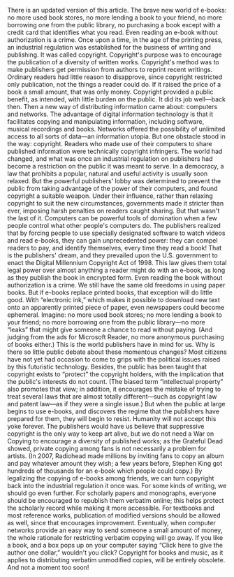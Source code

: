There is an updated version of this article. The brave new world of e-books: no more used book stores, no more lending a book to your friend, no more borrowing one from the public library, no purchasing a book except with a credit card that identifies what you read. Even reading an e-book without authorization is a crime. Once upon a time, in the age of the printing press, an industrial regulation was established for the business of writing and publishing. It was called copyright. Copyright's purpose was to encourage the publication of a diversity of written works. Copyright's method was to make publishers get permission from authors to reprint recent writings. Ordinary readers had little reason to disapprove, since copyright restricted only publication, not the things a reader could do. If it raised the price of a book a small amount, that was only money. Copyright provided a public benefit, as intended, with little burden on the public. It did its job well—back then. Then a new way of distributing information came about: computers and networks. The advantage of digital information technology is that it facilitates copying and manipulating information, including software, musical recordings and books. Networks offered the possibility of unlimited access to all sorts of data—an information utopia. But one obstacle stood in the way: copyright. Readers who made use of their computers to share published information were technically copyright infringers. The world had changed, and what was once an industrial regulation on publishers had become a restriction on the public it was meant to serve. In a democracy, a law that prohibits a popular, natural and useful activity is usually soon relaxed. But the powerful publishers' lobby was determined to prevent the public from taking advantage of the power of their computers, and found copyright a suitable weapon. Under their influence, rather than relaxing copyright to suit the new circumstances, governments made it stricter than ever, imposing harsh penalties on readers caught sharing. But that wasn't the last of it. Computers can be powerful tools of domination when a few people control what other people's computers do. The publishers realized that by forcing people to use specially designated software to watch videos and read e-books, they can gain unprecedented power: they can compel readers to pay, and identify themselves, every time they read a book! That is the publishers' dream, and they prevailed upon the U.S. government to enact the Digital Millennium Copyright Act of 1998. This law gives them total legal power over almost anything a reader might do with an e-book, as long as they publish the book in encrypted form. Even reading the book without authorization is a crime. We still have the same old freedoms in using paper books. But if e-books replace printed books, that exception will do little good. With “electronic ink,” which makes it possible to download new text onto an apparently printed piece of paper, even newspapers could become ephemeral. Imagine: no more used book stores; no more lending a book to your friend; no more borrowing one from the public library—no more “leaks” that might give someone a chance to read without paying. (And judging from the ads for Microsoft Reader, no more anonymous purchasing of books either.) This is the world publishers have in mind for us. Why is there so little public debate about these momentous changes? Most citizens have not yet had occasion to come to grips with the political issues raised by this futuristic technology. Besides, the public has been taught that copyright exists to “protect” the copyright holders, with the implication that the public's interests do not count. (The biased term “intellectual property” also promotes that view; in addition, it encourages the mistake of trying to treat several laws that are almost totally different—such as copyright law and patent law—as if they were a single issue.) But when the public at large begins to use e-books, and discovers the regime that the publishers have prepared for them, they will begin to resist. Humanity will not accept this yoke forever. The publishers would have us believe that suppressive copyright is the only way to keep art alive, but we do not need a War on Copying to encourage a diversity of published works; as the Grateful Dead showed, private copying among fans is not necessarily a problem for artists. (In 2007, Radiohead made millions by inviting fans to copy an album and pay whatever amount they wish; a few years before, Stephen King got hundreds of thousands for an e-book which people could copy.) By legalizing the copying of e-books among friends, we can turn copyright back into the industrial regulation it once was. For some kinds of writing, we should go even further. For scholarly papers and monographs, everyone should be encouraged to republish them verbatim online; this helps protect the scholarly record while making it more accessible. For textbooks and most reference works, publication of modified versions should be allowed as well, since that encourages improvement. Eventually, when computer networks provide an easy way to send someone a small amount of money, the whole rationale for restricting verbatim copying will go away. If you like a book, and a box pops up on your computer saying “Click here to give the author one dollar,” wouldn't you click? Copyright for books and music, as it applies to distributing verbatim unmodified copies, will be entirely obsolete. And not a moment too soon!